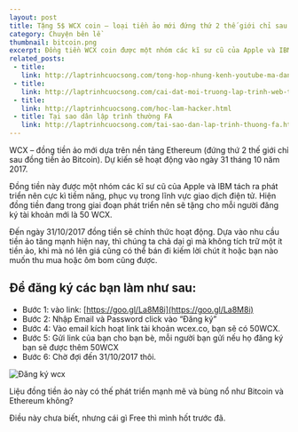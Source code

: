 ```yaml
---
layout: post
title: Tặng 5$ WCX coin – loại tiền ảo mới đứng thứ 2 thế giới chỉ sau Bitcoin
category: Chuyện bên lề
thumbnail: bitcoin.png
excerpt: Đồng tiền WCX coin được một nhóm các kĩ sư cũ của Apple và IBM tách ra phát triển nên cực kì tiềm năng, phục vụ trong lĩnh vực giao dịch điện tử. Hiện đồng tiền đang trong giai đoạn phát triển nên sẽ tặng cho mỗi người đăng ký tài khoản mới là 50 WCX.
related_posts:
 - title: 
   link: http://laptrinhcuocsong.com/tong-hop-nhung-kenh-youtube-ma-dan-cong-nghe-nen-theo-doi-phan-2.html
 - title: 
   link: http://laptrinhcuocsong.com/cai-dat-moi-truong-lap-trinh-web-tren-ubuntu-phan-1.html
 - title: 
   link: http://laptrinhcuocsong.com/hoc-lam-hacker.html
 - title: Tại sao dân lập trình thường FA
   link: http://laptrinhcuocsong.com/tai-sao-dan-lap-trinh-thuong-fa.html
---
```

WCX – đồng tiền ảo mới dựa trên nền tảng Ethereum (đứng thứ 2 thế giới chỉ sau đồng tiền ảo Bitcoin). Dự kiến sẽ hoạt động vào ngày 31 tháng 10 năm 2017.

Đồng tiền này được một nhóm các kĩ sư cũ của Apple và IBM tách ra phát triển nên cực kì tiềm năng, phục vụ trong lĩnh vực giao dịch điện tử. Hiện đồng tiền đang trong giai đoạn phát triển nên sẽ tặng cho mỗi người đăng ký tài khoản mới là 50 WCX.

Đến ngày 31/10/2017 đồng tiền sẽ chính thức hoạt động. Dựa vào nhu cầu tiền ảo tăng mạnh hiện nay, thì chúng ta chả dại gì mà không tích trữ một ít tiền ảo, khi mà nó lên giá cũng có thể bán đi kiếm lời chút ít hoặc bạn nào muốn thu mua hoặc ôm bom cũng được.

## Để đăng ký các bạn làm như sau:

- Bước 1: vào link: [https://goo.gl/La8M8i](https://goo.gl/La8M8i)
- Bước 2: Nhập Email và Password click vào “Đăng ký”
- Bước 4: Vào email kích hoạt link tài khoản wcex.co, bạn sẽ có 50WCX.
- Bước 5: Gửi link của bạn cho bạn bè, mỗi người bạn gửi nếu họ đăng ký bạn sẽ được thêm 50WCX
- Bước 6: Chờ đợi đến 31/10/2017 thôi.

![Đăng ký wcx](images/dang-ky-wcx.jpg)

Liệu đồng tiền ảo này có thế phát triển mạnh mẽ và bùng nổ như Bitcoin và Ethereum không?

Điều này chưa biết, nhưng cái gì Free thì mình hốt trước đã.

